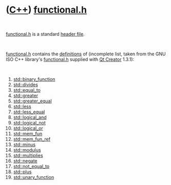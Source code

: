 
 

 

 

 

 

([C++](Cpp.md)) [functional.h](CppFunctionalH.md)
===================================================

 

[functional.h](CppFunctionalH.md) is a standard [header
file](CppHeaderFile.md).

 

[functional.h](CppFunctionalH.md) contains the
[definitions](CppDefinition.md) of (incomplete list, taken from the GNU
ISO C++ library's [functional.h](CppFunctionalH.md) supplied with [Qt
Creator](CppQtCreator.md) 1.3.1):

 

1.  [std::binary\_function](CppBinary_function.md)
2.  [std::divides](CppStdDivides.md)
3.  [std::equal\_to](CppStdEqual_to.md)
4.  [std::greater](CppStdGreater.md)
5.  [std::greater\_equal](CppStdGreater_equal.md)
6.  [std::less](CppStdLess.md)
7.  [std::less\_equal](CppStdLess_equal.md)
8.  [std::logical\_and](CppStdLogical_and.md)
9.  [std::logical\_not](CppStdLogical_not.md)
10. [std::logical\_or](CppStdLogical_or.md)
11. [std::mem\_fun](CppStdMem_fun.md)
12. [std::mem\_fun\_ref](CppStdMem_fun.md)
13. [std::minus](CppStdMinus.md)
14. [std::modulus](CppStdModulus.md)
15. [std::multiplies](CppStdMultiplies.md)
16. [std::negate](CppStdNegate.md)
17. [std::not\_equal\_to](CppNot_equal_to.md)
18. [std::plus](CppStdPlus.md)
19. [std::unary\_function](CppUnary_function.md)

 

 

 

 

 

 

